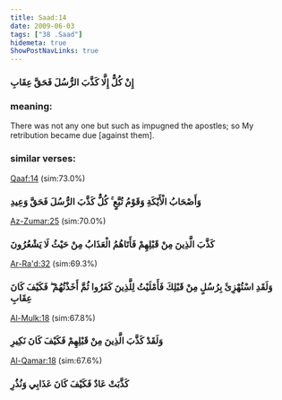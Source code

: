 ```yaml
---
title: Saad:14
date: 2009-06-03
tags: ["38 .Saad"]
hidemeta: true 
ShowPostNavLinks: true 
---
```

### إِنْ كُلٌّ إِلَّا كَذَّبَ الرُّسُلَ فَحَقَّ عِقَابِ
### meaning: 
There was not any one but such as impugned the apostles; so My retribution became due [against them].
### similar verses: 

[Qaaf:14](/50/14) (sim:73.0%)

### وَأَصْحَابُ الْأَيْكَةِ وَقَوْمُ تُبَّعٍ ۚ كُلٌّ كَذَّبَ الرُّسُلَ فَحَقَّ وَعِيدِ

[Az-Zumar:25](/39/25) (sim:70.0%)

### كَذَّبَ الَّذِينَ مِنْ قَبْلِهِمْ فَأَتَاهُمُ الْعَذَابُ مِنْ حَيْثُ لَا يَشْعُرُونَ

[Ar-Ra'd:32](/13/32) (sim:69.3%)

### وَلَقَدِ اسْتُهْزِئَ بِرُسُلٍ مِنْ قَبْلِكَ فَأَمْلَيْتُ لِلَّذِينَ كَفَرُوا ثُمَّ أَخَذْتُهُمْ ۖ فَكَيْفَ كَانَ عِقَابِ

[Al-Mulk:18](/67/18) (sim:67.8%)

### وَلَقَدْ كَذَّبَ الَّذِينَ مِنْ قَبْلِهِمْ فَكَيْفَ كَانَ نَكِيرِ

[Al-Qamar:18](/54/18) (sim:67.6%)

### كَذَّبَتْ عَادٌ فَكَيْفَ كَانَ عَذَابِي وَنُذُرِ
